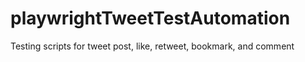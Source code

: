 # playwrightTweetTestAutomation
Testing scripts for tweet post, like, retweet, bookmark, and comment
